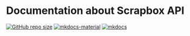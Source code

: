 # Documentation about Scrapbox API

[![GitHub repo size](https://img.shields.io/github/repo-size/reregaga/scrapbox-userscripts-docs)](https://github.com/reregaga/scrapbox-userscripts-docs)
[![mkdocs-material](https://img.shields.io/badge/mkdocs--material-v9.0.10-blue)](https://github.com/squidfunk/mkdocs-material)
[![mkdocs](https://img.shields.io/badge/mkdocs-v1.4.2-blue)](https://github.com/mkdocs/mkdocs)